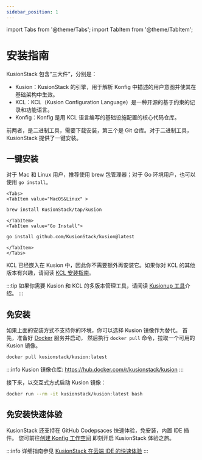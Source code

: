 ```yaml
---
sidebar_position: 1
---
```

import Tabs from '@theme/Tabs';
import TabItem from '@theme/TabItem';

# 安装指南

KusionStack 包含“三大件”，分别是：

- Kusion：KusionStack 的引擎，用于解析 Konfig 中描述的用户意图并使其在基础架构中生效。
- KCL：KCL（Kusion Configuration Language）是一种开源的基于约束的记录和功能语言。
- Konfig：Konfig 是用 KCL 语言编写的基础设施配置的核心代码仓库。

前两者，是二进制工具，需要下载安装，第三个是 Git 仓库。对于二进制工具，KusionStack 提供了一键安装。

## 一键安装

对于 Mac 和 Linux 用户，推荐使用 brew 包管理器；对于 Go 环境用户，也可以使用 `go install`。

```mdx-code-block
<Tabs>
<TabItem value="MacOS&Linux" >
```

```bash
brew install KusionStack/tap/kusion
```

```mdx-code-block
</TabItem>
<TabItem value="Go Install">
```

```bash
go install github.com/KusionStack/kusion@latest
```

```mdx-code-block
</TabItem>
</Tabs>
```

KCL 已经嵌入在 Kusion 中，因此你不需要额外再安装它。如果你对 KCL 的其他版本有兴趣，请阅读 [KCL 安装指南](https://kcl-lang.io/docs/user_docs/getting-started/install/)。

:::tip
如果你需要 Kusion 和 KCL 的多版本管理工具，请阅读 [Kusionup 工具](/docs/reference/cli/kusionup/)介绍。
:::

## 免安装

如果上面的安装方式不支持你的环境，你可以选择 Kusion 镜像作为替代。
首先，准备好 [Docker](https://www.docker.com/) 服务并启动，
然后执行 `docker pull` 命令，拉取一个可用的 Kusion 镜像。

```bash
docker pull kusionstack/kusion:latest
```

:::info
Kusion 镜像仓库: https://hub.docker.com/r/kusionstack/kusion
:::

接下来，以交互式方式启动 Kusion 镜像：

```bash
docker run --rm -it kusionstack/kusion:latest bash
```

## 免安装快速体验

KusionStack 还支持在 GitHub Codepsaces 快速体验，免安装，内置 IDE 插件。
您可前往[创建 Konfig 工作空间](https://github.com/codespaces/new?hide_repo_select=true&ref=main&repo=488867056&machine=standardLinux32gb&devcontainer_path=.devcontainer.json) 即刻开启 KusionStack 体验之旅。

:::info
详细指南参见 [KusionStack 在云端 IDE 的快速体验](/docs/user_docs/getting-started/cloudide.md)
:::